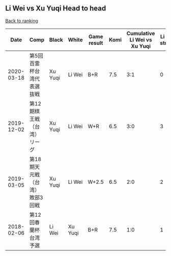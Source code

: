 ## Li Wei vs Xu Yuqi Head to head

[Back to ranking](../../index.md)




| **Date** | **Comp** | **Black** | **White** | **Game result** | **Komi** | **Cumulative Li Wei vs Xu Yuqi** | **Li Wei streak** | **Xu Yuqi streak** | 
| --- | --- | --- | --- | --- | --- | --- | --- | --- |
| 2020-03-18 | 第5回百霊杯台湾代表選抜戦 | Xu Yuqi | Li Wei | B+R | 7.5 | 3:1 | 0 | 1 | 
| 2019-12-02 | 第12期棋王戦（台湾）リーグ | Xu Yuqi | Li Wei | W+R | 6.5 | 3:0 | 3 | 0 | 
| 2019-03-05 | 第18期天元戦（台湾）敗部3回戦 | Xu Yuqi | Li Wei | W+2.5 | 6.5 | 2:0 | 2 | 0 | 
| 2018-02-06 | 第12回春蘭杯台湾予選 | Li Wei | Xu Yuqi | B+R | 7.5 | 1:0 | 1 | 0 |




